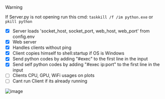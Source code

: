 > [!WARNING]
> If Server.py is not opening run this cmd: ``taskkill /f /im python.exe`` or ``pkill python``

- [x] Server loads 'socket_host, socket_port, web_host, web_port' from config.env
- [x] Web server
- [x] Handles clients without ping
- [x] Client copies himself to shell:startup if OS is Windows
- [x] Send python codes by adding "#exec" to the first line in the input
- [x] Send self python codes by adding "#exec ip:port" to the first line in the input
- [ ] Clients CPU, GPU, WiFi usages on plots
- [ ] Cant run Client if its already running

![image](https://github.com/Bt08s/PYNet/assets/68190921/c4e9a1e3-ec26-4090-b086-bd92055401a5)
